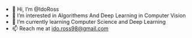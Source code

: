 - 👋 Hi, I’m @IdoRoss
- 👀 I’m interested in Algorithems And Deep Learning in Computer Vision
- 🌱 I’m currently learning Computer Science and Deep Learning
- 📫 Reach me at ido.ross98@gmail.com

<!---
IdoRoss/IdoRoss is a ✨ special ✨ repository because its `README.md` (this file) appears on your GitHub profile.
You can click the Preview link to take a look at your changes.
--->
